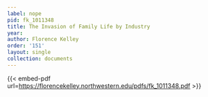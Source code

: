 ```yaml
---
label: nope
pid: fk_1011348
title: The Invasion of Family Life by Industry
year:
author: Florence Kelley
order: '151'
layout: single
collection: documents
---
```



{{< embed-pdf url=https://florencekelley.northwestern.edu/pdfs/fk_1011348.pdf >}}